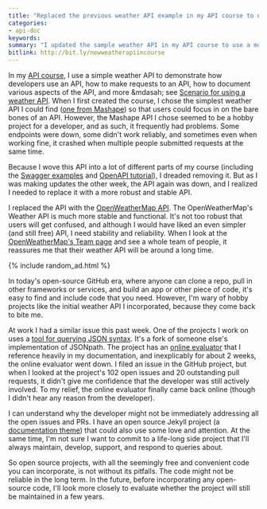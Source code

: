 ```yaml
---
title: "Replaced the previous weather API example in my API course to now use OpenWeatherAPI"
categories:
- api-doc
keywords:
summary: "I updated the sample weather API in my API course to use a more robust and stable weather API from OpenWeatherMap. Any time you incorporate free or open-source projects, you run the risk that the code won't be supported in the long term."
bitlink: http://bit.ly/newweatherapiincourse
---
```


In my [API course](http://idratherbewriting.com/learnapidoc/), I use a simple weather API to demonstrate how developers use an API, how to make requests to an API, how to document various aspects of the API, and more &mdasah; see [Scenario for using a weather API](http://idratherbewriting.com/learnapidoc/docapis_scenario_for_using_weather_api.html). When I first created the course, I chose the simplest weather API I could find ([one from Mashape](https://market.mashape.com/fyhao/weather-13)) so that users could focus in on the bare bones of an API. However, the Mashape API I chose seemed to be a hobby project for a developer, and as such, it frequently had problems. Some endpoints were down, some didn't work reliably, and sometimes even when working fine, it crashed when multiple people submitted requests at the same time.

Because I wove this API into a lot of different parts of my course (including the [Swagger examples](http://idratherbewriting.com/learnapidoc/pubapis_swagger_demo.html) and [OpenAPI tutorial](http://idratherbewriting.com/learnapidoc/pubapis_openapi_tutorial_overview.html)), I dreaded removing it. But as I was making updates the other week, the API again was down, and I realized I needed to replace it with a more robust and stable API.

I replaced the API with the [OpenWeatherMap API](https://openweathermap.org/api). The OpenWeatherMap's Weather API is much more stable and functional. It's not too robust that users will get confused, and although I would have liked an even simpler (and still free) API, I need stability and reliability. When I look at the [OpenWeatherMap's Team page](https://openweathermap.org/team) and see a whole team of people, it reassures me that their weather API will be around a long time.

{% include random_ad.html %}

In today's open-source GitHub era, where anyone can clone a repo, pull in other frameworks or services, and build an app or other piece of code, it's easy to find and include code that you need. However, I'm wary of hobby projects like the initial weather API I incorporated, because they come back to bite me.

At work I had a similar issue this past week. One of the projects I work on uses a [tool for querying JSON syntax](https://github.com/json-path/JsonPath). It's a fork of someone else's implementation of JSONpath. The project has an [online evaluator](http://jsonpath.herokuapp.com/) that I reference heavily in my documentation, and inexplicably for about 2 weeks, the online evaluator went down. I filed an issue in the GitHub project, but when I looked at the project's 102 open issues and 20 outstanding pull requests, it didn't give me confidence that the developer was still actively involved. To my relief, the online evaluator finally came back online (though I didn't hear any reason from the developer).

I can understand why the developer might not be immediately addressing all the open issues and PRs. I have an open source Jekyll project (a [documentation theme](http://idratherbewriting.com/documentation-theme-jekyll)) that could also use some love and attention. At the same time, I'm not sure I want to commit to a life-long side project that I'll always maintain, develop, support, and respond to queries about.

So open source projects, with all the seemingly free and convenient code you can incorporate, is not without its pitfalls. The code might not be reliable in the long term. In the future, before incorporating any open-source code, I'll look more closely to evaluate whether the project will still be maintained in a few years.
